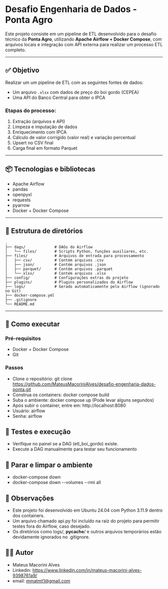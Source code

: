 # Desafio Engenharia de Dados - Ponta Agro

Este projeto consiste em um pipeline de ETL desenvolvido para o desafio técnico da **Ponta Agro**, utilizando **Apache Airflow + Docker Compose**, com arquivos locais e integração com API externa para realizar um processo ETL completo.

---

## ✅ Objetivo

Realizar um um pipeline de ETL com as seguintes fontes de dados:

- Um arquivo `.xlsx` com dados de preço do boi gordo (CEPEA)
- Uma API do Banco Central para obter o IPCA

### Etapas do processo:

1. Extração (arquivos e API)
2. Limpeza e imputação de dados
3. Enriquecimento com IPCA
4. Cálculo de valor corrigido (valor real) e variação percentual
5. Upsert no CSV final
6. Carga final em formato Parquet

---

## 📦 Tecnologias e bibliotecas
- Apache Airflow
- pandas
- openpyxl
- requests
- pyarrow
- Docker + Docker Compose

---

## 📂 Estrutura de diretórios
```
.
├── dags/             # DAGs do Airflow
│   └── files/        # Scripts Python, funções auxiliares, etc.
├── files/            # Arquivos de entrada para processamento
│   ├── csv/          # Contém arquivos .csv
│   ├── json/         # Contém arquivos .json
│   ├── parquet/      # Contém arquivos .parquet
│   └── xlsx/         # Contém arquivos .xlsx
├── config/           # Configurações extras do projeto
├── plugins/          # Plugins personalizados do Airflow
├── logs/             # Gerado automaticamente pelo Airflow (ignorado no Git)
├── docker-compose.yml
├── .gitignore
└── README.md
```
---

## 🚀 Como executar

### Pré-requisitos

- Docker + Docker Compose
- Git

### Passos
- Clone o repositório: git clone https://github.com/MateusMacoriniAlves/desafio-engenharia-dados-ponta.git
- Construa os containers: docker compose build
- Suba o ambiente: docker compose up (Pode levar alguns segundos)
- Após subir o container, entre em: http://localhost:8080
- Usuário: airflow
- Senha: airflow

## 🧪 Testes e execução
- Verifique no painel se a DAG (etl_boi_gordo) existe.
- Execute a DAG manualmente para testar seu funcionamento

## 🧹 Parar e limpar o ambiente
- docker-compose down
- docker-compose down --volumes --rmi all

## 📌 Observações
- Este projeto foi desenvolvido em Ubuntu 24.04 com Python 3.11.9 dentro dos containers.
- Um arquivo chamado api.py foi incluído na raiz do projeto para permitir testes fora do Airflow, caso desejado.
- Os diretórios como logs/, __pycache__/ e outros arquivos temporários estão devidamente ignorados no .gitignore.

## 👨‍💻 Autor
- Mateus Macorini Alves
- Linkedin: https://www.linkedin.com/in/mateus-macorini-alves-9398761a9/
- email: mmatmt1@gmail.com